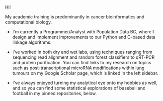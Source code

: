Hi!

My academic training is predominantly in cancer bioinformatics and computational biology.

- I'm currently a Programmer/Analyst with Population Data BC, where I design and implement improvements to our Python and C-based data linkage algorithms.

- I've worked in both dry and wet labs, using techniques ranging from sequencing read alignment and random forest classifiers to qRT-PCR and protein purification. You can find links to my research on topics such as post-transcriptional microRNA modifications within lung tumours on my Google Scholar page, which is linked in the left sidebar. 

- I've always enjoyed turning my analytical eye onto my hobbies as well, and so you can find some statistical explorations of baseball and football in my pinned repositories, below. 
